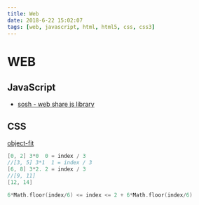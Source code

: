 ```yaml
---
title: Web
date: 2018-6-22 15:02:07
tags: [web, javascript, html, html5, css, css3]
---
```


# WEB

## JavaScript

- [sosh - web share js library](https://github.com/calledT/sosh) 

## CSS

[object-fit](https://developer.mozilla.org/zh-CN/docs/Web/CSS/object-fit)





```c
[0, 2] 3*0  0 = index / 3
//[3, 5] 3*1  1 = index / 3
[6, 8] 3*2. 2 = index / 3
//[9, 11]
[12, 14]

6*Math.floor(index/6) <= index <= 2 + 6*Math.floor(index/6)
```

